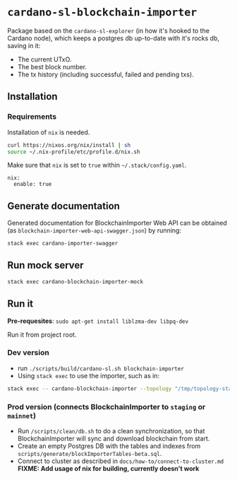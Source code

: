 # `cardano-sl-blockchain-importer`

Package based on the `cardano-sl-explorer` (in how it's hooked to the Cardano node), which keeps a postgres db up-to-date with it's rocks db, saving in it:
- The current UTxO.
- The best block number.
- The tx history (including successful, failed and pending txs).

## Installation

### Requirements

Installation of `nix` is needed.

```bash
curl https://nixos.org/nix/install | sh
source ~/.nix-profile/etc/profile.d/nix.sh
```

Make sure that `nix` is set to `true` within `~/.stack/config.yaml`.

```
nix:
  enable: true
```

## Generate documentation

Generated documentation for BlockchainImporter Web API can be obtained (as `blockchain-importer-web-api-swagger.json`) by running:
```bash
stack exec cardano-importer-swagger
```

## Run mock server

```bash
stack exec cardano-blockchain-importer-mock
```

## Run it

**Pre-requesites**: `sudo apt-get install liblzma-dev libpq-dev`

Run it from project root.

### Dev version

- run `./scripts/build/cardano-sl.sh blockchain-importer`
- Using `stack exec` to use the importer, such as in:
```bash
stack exec -- cardano-blockchain-importer --topology "/tmp/topology-staging.yaml" --log-config "blockchain-importer/log-config.yaml" --logs-prefix "logs" --db-path "db-importer" --keyfile "secret-staging.key" --configuration-file "lib/configuration.yaml" --configuration-key mainnet_dryrun_full --postgres-name "stagingpgdb" --postgres-password "mysecretpassword" --postgres-host "localhost"
```

### Prod version (connects BlockchainImporter to `staging` or `mainnet`)

- Run `/scripts/clean/db.sh` to do a clean synchronization, so that BlockchainImporter will sync and download blockchain from start.
- Create an empty Postgres DB with the tables and indexes from `scripts/generate/blockImporterTables-beta.sql`.
- Connect to cluster as described in  `docs/how-to/connect-to-cluster.md` **FIXME: Add usage of nix for building, currently doesn't work**
